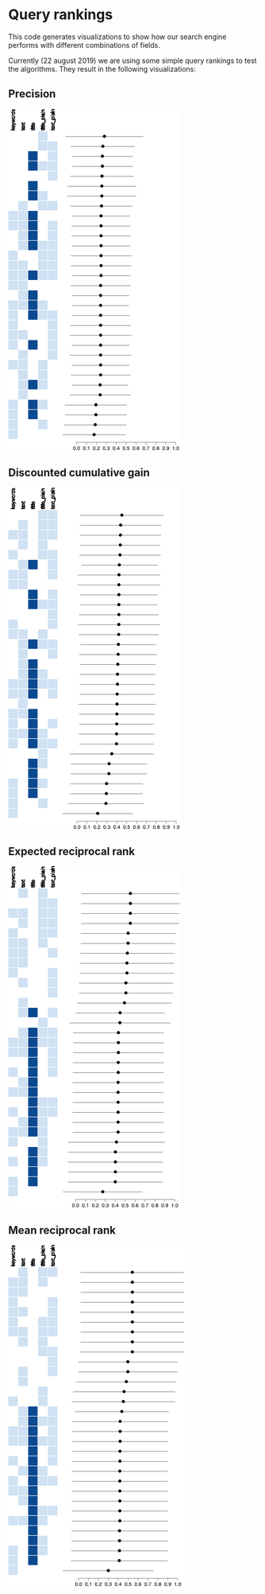 # Query rankings

This code generates visualizations to show how our search engine performs with different combinations of fields.

Currently (22 august 2019) we are using some simple query rankings to test the algorithms. They result in the following visualizations:

## Precision
![alt text](precision.png "Precision")

## Discounted cumulative gain
![alt text](dcg.png "Discounted cumulative gain")

## Expected reciprocal rank
![alt text](expected_reciprocal_rank.png "Expected reciprocal rank")

## Mean reciprocal rank
![alt text](mean_reciprocal_rank.png "Mean reciprocal rank")
